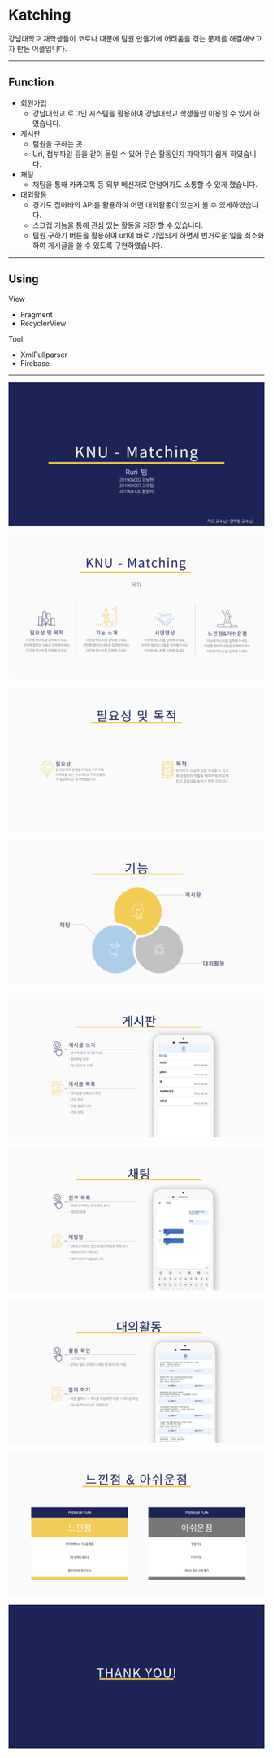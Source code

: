 # Katching

강남대학교 재학생들이 코로나 때문에 팀원 만들기에 어려움을 겪는 문제를 해결해보고자 만든 어플입니다.

---

## Function

- 회원가입
    - 강남대학교 로그인 시스템을 활용하여 강남대학교 학생들만 이용할 수 있게 하였습니다.
- 게시판
    - 팀원을 구하는 곳
    - Url, 첨부파일 등을 같이 올릴 수 있어 무슨 활동인지 파악하기 쉽게 하였습니다.
- 채팅
    - 채팅을 통해 카카오톡 등 외부 메신저로 안넘어가도 소통할 수 있게 했습니다.
- 대외활동
    - 경기도 잡아바의 API를 활용하여 어떤 대외활동이 있는지 볼 수 있게하였습니다.
    - 스크랩 기능을 통해 관심 있는 활동을 저장 할 수 있습니다.
    - 팀원 구하기 버튼을 활용하여 url이 바로 기입되게 하면서 번거로운 일을 최소화하여 게시글을 쓸  수  있도록 구현하였습니다.
    
---

## Using

View

- Fragment
- RecyclerView

Tool

- XmlPullparser
- Firebase

---

![Untitled](Katching/Untitled.jpeg)

![Untitled](Katching/Untitled%201.jpeg)

![Untitled](Katching/Untitled%202.jpeg)

![Untitled](Katching/Untitled%203.jpeg)

![Untitled](Katching/Untitled%204.jpeg)

![Untitled](Katching/Untitled%205.jpeg)

![Untitled](Katching/Untitled%206.jpeg)

![Untitled](Katching/Untitled%207.jpeg)

![Untitled](Katching/Untitled%208.jpeg)
